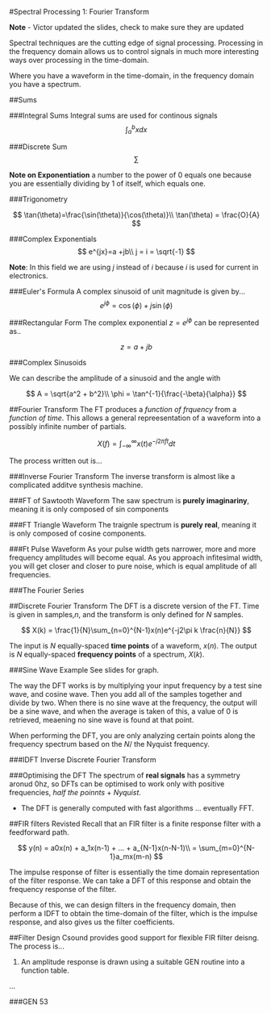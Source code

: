 #Spectral Processing 1: Fourier Transform

**Note** - Victor updated the slides, check to make sure they are updated

Spectral techniques are the cutting edge of signal processing. Processing in the frequency domain allows us to control signals in much more interesting ways over processing in the time-domain.

Where you have a waveform in the time-domain, in the frequency domain you have a spectrum.


##Sums

###Integral Sums
Integral sums are used for continous signals
$$
\int_{a}^{b} x dx
$$


###Discrete Sum
$$
\sum
$$



**Note on Exponentiation**
a number to the power of 0 equals one because you are essentially dividing by 1 of itself, which equals one.




###Trigonometry

$$
\tan(\theta)=\frac{\sin(\theta)}{\cos(\theta)}\\
\tan(\theta) = \frac{O}{A}
$$


###Complex Exponentials
$$
e^{jx}=a +jb\\
j = i = \sqrt{-1}
$$

**Note**: In this field we are using $j$ instead of $i$ because $i$ is used for current in electronics.

###Euler's Formula
A complex sinusoid of unit magnitude is given by...
$$
e^{j\phi} = \cos(\phi) + j\sin(\phi)
$$

###Rectangular Form
The complex exponential $z = e^{j\phi}$ can be represented as..

$$
z = a + jb
$$



###Complex Sinusoids


We can describe the amplitude of a sinusoid and the angle with

$$
A = \sqrt{a^2 + b^2}\\
\phi = \tan^{-1}{\frac{-\beta}{\alpha}}
$$


##Fourier Transform
The FT produces a *function of frquency* from a *function of time*. This allows a general repreesentation of a waveform into a possibly infinite number of partials.


$$
X(f) = \int_{-\infty}^{\infty}x(t)e^{-j2\pi ft}dt
$$

The process written out is...




###Inverse Fourier Transform
The inverse transform is almost like a complicated additve synthesis machine.


###FT of Sawtooth Waveform
The saw spectrum is **purely imaginariny**, meaning it is only composed of sin components


###FT Triangle Waveform
The traignle spectrum is **purely real**, meaning it is only composed of cosine components.


###Ft Pulse Waveform
As your pulse width gets narrower, more and more frequency amplitudes will become equal. As you approach infitesimal width, you will get closer and closer to pure noise, which is equal amplitude of all frequencies.


###The Fourier Series



##Discrete Fourier Transform
The DFT is a discrete version of the FT. Time is given in samples,$n$, and the transform is only defined for $N$ samples.

$$
X(k) = \frac{1}{N}\sum_{n=0}^{N-1}x(n)e^{-j2\pi k \frac{n}{N}}
$$

The input is $N$ equally-spaced **time points** of a waveform, $x(n)$. The output is $N$ equally-spaced **frequency points** of a spectrum, $X(k)$.


###Sine Wave Example
See slides for graph.

The way the DFT works is by multiplying your input frequency by a test sine wave, and cosine wave. Then you add all of the samples together and divide by two. When there is no sine wave at the frequency, the output will be a sine wave, and when the average is taken of this, a value of 0 is retrieved, meaening no sine wave is found at that point.



When performing the DFT, you are only analyzing certain points along the frequency spectrum based on the $N$/ the Nyquist frequency. 

###IDFT
Inverse Discrete Fourier Transform



###Optimising the DFT
The spectrum of **real signals** has a symmetry aronud 0hz, so DFTs can be optimised to work only with positive frequencies, *half the poinnts* + *Nyquist*.

- The DFT is generally computed with fast algorithms ... eventually FFT.



##FIR filters Revisted
Recall that an FIR filter is a finite response filter with a feedforward path.

$$
y(n) = a0x(n) + a_1x(n-1) + ... + a_{N-1}x(n-N-1)\\
= \sum_{m=0}^{N-1}a_mx(m-n)
$$




The impulse response of filter is essentially the time domain representation of the filter response. We can take a DFT of this response and obtain the frequency response of the filter.

Because of this, we can design filters in the frequency domain, then perform a IDFT to obtain the time-domain of the filter, which is the impulse response, and also gives us the filter coefficients.




##Filter Design
Csound provides good support for flexible FIR filter deisng. The process is...

1. An amplitude response is drawn using a suitable GEN routine into a function table.

...



###GEN 53














